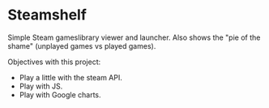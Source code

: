# Steamshelf

Simple Steam gameslibrary viewer and launcher. Also shows the "pie of the shame" (unplayed games vs played games).

Objectives with this project:

* Play a little with the steam API.
* Play with JS.
* Play with Google charts.
